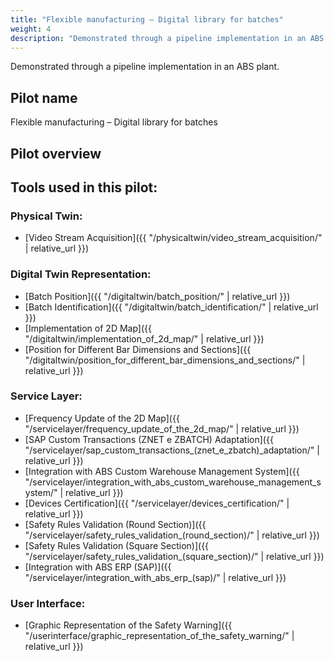 ```yaml
---
title: "Flexible manufacturing – Digital library for batches"
weight: 4
description: "Demonstrated through a pipeline implementation in an ABS plant."
---
```


Demonstrated through a pipeline implementation in an ABS plant.

## Pilot name
Flexible manufacturing – Digital library for batches

## Pilot overview

## Tools used in this pilot:

### Physical Twin:
- [Video Stream Acquisition]({{ "/physicaltwin/video_stream_acquisition/" | relative_url }})

### Digital Twin Representation:
- [Batch Position]({{ "/digitaltwin/batch_position/" | relative_url }})
- [Batch Identification]({{ "/digitaltwin/batch_identification/" | relative_url }})
- [Implementation of 2D Map]({{ "/digitaltwin/implementation_of_2d_map/" | relative_url }})
- [Position for Different Bar Dimensions and Sections]({{ "/digitaltwin/position_for_different_bar_dimensions_and_sections/" | relative_url }})

### Service Layer:
- [Frequency Update of the 2D Map]({{ "/servicelayer/frequency_update_of_the_2d_map/" | relative_url }})
- [SAP Custom Transactions (ZNET e ZBATCH) Adaptation]({{ "/servicelayer/sap_custom_transactions_(znet_e_zbatch)_adaptation/" | relative_url }})
- [Integration with ABS Custom Warehouse Management System]({{ "/servicelayer/integration_with_abs_custom_warehouse_management_system/" | relative_url }})
- [Devices Certification]({{ "/servicelayer/devices_certification/" | relative_url }})
- [Safety Rules Validation (Round Section)]({{ "/servicelayer/safety_rules_validation_(round_section)/" | relative_url }})
- [Safety Rules Validation (Square Section)]({{ "/servicelayer/safety_rules_validation_(square_section)/" | relative_url }})
- [Integration with ABS ERP (SAP)]({{ "/servicelayer/integration_with_abs_erp_(sap)/" | relative_url }})

### User Interface:
- [Graphic Representation of the Safety Warning]({{ "/userinterface/graphic_representation_of_the_safety_warning/" | relative_url }})